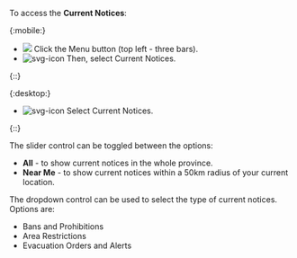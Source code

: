 To access the **Current Notices**:

{:mobile:}

- ![]( %menu ) Click the Menu button (top left - three bars).
- ![svg-icon]( assets/images/custom_mat_icons/bullhorn.svg ) Then, select Current Notices.

{::}

{:desktop:}

- ![svg-icon]( assets/images/custom_mat_icons/bullhorn.svg ) Select Current Notices.

{::}

The slider control can be toggled between the options:

- **All** - to show current notices in the whole province.
- **Near Me** - to show current notices within a 50km radius of your current location.

The dropdown control can be used to select the type of current notices. Options are:

- Bans and Prohibitions
- Area Restrictions
- Evacuation Orders and Alerts
